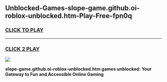 
## Unblocked-Games-slope-game.github.oi-roblox-unblocked.htm-Play-Free-fpn0q
<h3>
<a href="https://premium76.site?title=slope-game.github.oi-roblox-unblocked.htm&ref=09A">CLICK TO PLAY</a></h3>
<hr>

<h3>
<a href="https://premium76.site?title=slope-game.github.oi-roblox-unblocked.htm&ref=09A">CLICK 2 PLAY</a>
  
</h3>

<a href="https://premium76.site?title=slope-game.github.oi-roblox-unblocked.htm&ref=09A"><img src="https://clearcache.store/games.png"></a>


**slope-game.github.oi-roblox-unblocked.htm games unblocked: Your Gateway to Fun and Accessible Online Gaming**
